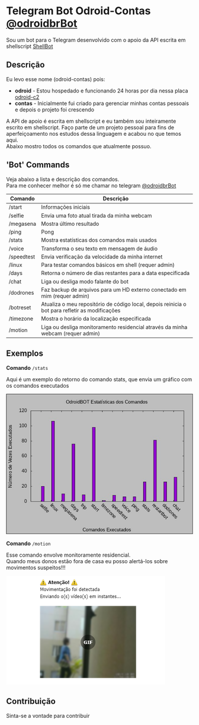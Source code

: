 # Telegram Bot Odroid-Contas [@odroidbrBot](https://web.telegram.org/#/im?p=%40odroidbrBot)

Sou um bot para o Telegram desenvolvido com o apoio da API escrita em shellscript [ShellBot](https://github.com/shellscriptx/shellbot/wiki)

## Descrição

Eu levo esse nome (odroid-contas) pois:

- **odroid** - Estou hospedado e funcionando 24 horas por dia nessa placa [odroid-c2](https://www.hardkernel.com/shop/odroid-c2/)
- **contas** - Inicialmente fui criado para gerenciar minhas contas pessoais e depois o projeto foi crescendo

A API de apoio é escrita em shellscript e eu também sou inteiramente escrito em shellscript. Faço parte de um projeto pessoal para fins de aperfeiçoamento nos estudos dessa linguagem e acabou no que temos aqui.  
Abaixo mostro todos os comandos que atualmente possuo.

## 'Bot' Commands

Veja abaixo a lista e descrição dos comandos.  
Para me conhecer melhor é só me chamar no telegram [@odroidbrBot](https://web.telegram.org/#/im?p=%40odroidbrBot)

| Comando | Descrição |
| --- | --- |
| /start | Informações iniciais |
| /selfie | Envia uma foto atual tirada da minha webcam |
| /megasena | Mostra último resultado |
| /ping | Pong |
| /stats | Mostra estatísticas dos comandos mais usados |
| /voice | Transforma o seu texto em mensagem de áudio |
| /speedtest | Envia verificação da velocidade da minha internet |
| /linux | Para testar comandos básicos em shell (requer admin) |
| /days | Retorna o número de dias restantes para a data especificada |
| /chat | Liga ou desliga modo falante do bot |
| /dodrones | Faz backup de arquivos para um HD externo conectado em mim (requer admin) |
| /botreset | Atualiza o meu repositório de código local, depois reinicia o bot para refletir as modificações |
| /timezone | Mostra o horário da localização especificada |
| /motion | Liga ou desliga monitoramento residencial através da minha webcam (requer admin) |

## Exemplos

**Comando** `/stats`

Aqui é um exemplo do retorno do comando stats, que envia um gráfico com os comandos executados

![Stats](img/stats.jpg)

**Comando** `/motion`

Esse comando envolve monitoramente residencial.  
Quando meus donos estão fora de casa eu posso alertá-los sobre movimentos suspeitos!!!

![Motion](img/motion.png)

## Contribuição

Sinta-se a vontade para contribuir
